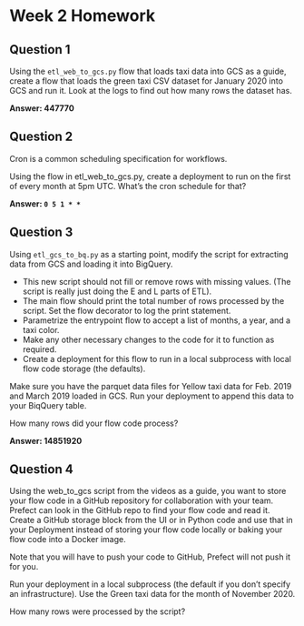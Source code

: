 # Week 2 Homework

## Question 1

Using the `etl_web_to_gcs.py` flow that loads taxi data into GCS as a guide, create a flow that loads the green taxi CSV dataset for January 2020 into GCS and run it. Look at the logs to find out how many rows the dataset has.

**Answer: 447770**

## Question 2

Cron is a common scheduling specification for workflows.

Using the flow in etl_web_to_gcs.py, create a deployment to run on the first of every month at 5pm UTC. What’s the cron schedule for that?

**Answer: `0 5 1 * *`**

## Question 3

Using `etl_gcs_to_bq.py` as a starting point, modify the script for extracting data from GCS and loading it into BigQuery.

- This new script should not fill or remove rows with missing values. (The script is really just doing the E and L parts of ETL).
- The main flow should print the total number of rows processed by the script. Set the flow decorator to log the print statement.
- Parametrize the entrypoint flow to accept a list of months, a year, and a taxi color.
- Make any other necessary changes to the code for it to function as required.
- Create a deployment for this flow to run in a local subprocess with local flow code storage (the defaults).

Make sure you have the parquet data files for Yellow taxi data for Feb. 2019 and March 2019 loaded in GCS. Run your deployment to append this data to your BiqQuery table.

How many rows did your flow code process?

**Answer: 14851920**

## Question 4

Using the web_to_gcs script from the videos as a guide, you want to store your flow code in a GitHub repository for collaboration with your team. Prefect can look in the GitHub repo to find your flow code and read it. Create a GitHub storage block from the UI or in Python code and use that in your Deployment instead of storing your flow code locally or baking your flow code into a Docker image.

Note that you will have to push your code to GitHub, Prefect will not push it for you.

Run your deployment in a local subprocess (the default if you don’t specify an infrastructure). Use the Green taxi data for the month of November 2020.

How many rows were processed by the script?
